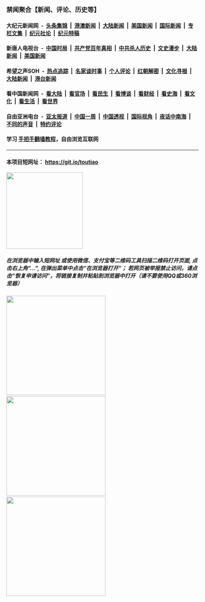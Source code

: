 ### 禁闻聚合【新闻、评论、历史等】

#### 大纪元新闻网 &nbsp;-&nbsp; [头条集锦](indexes/E头条集锦.md?t=02031455) &nbsp;|&nbsp; [港澳新闻](indexes/E港澳新闻.md?t=02031455)  &nbsp;|&nbsp; [大陆新闻](indexes/E大陆新闻.md?t=02031455) &nbsp;|&nbsp; [美国新闻](indexes/E美国新闻.md?t=02031455) &nbsp;|&nbsp; [国际新闻](indexes/E国际新闻.md?t=02031455) &nbsp;|&nbsp; [专栏文集](indexes/E专栏文集.md?t=02031455) &nbsp;|&nbsp; [纪元社论](indexes/E纪元社论.md?t=02031455) &nbsp;|&nbsp; [纪元特稿](indexes/E纪元特稿.md?t=02031455) 

#### 新唐人电视台 &nbsp;-&nbsp; [中国时局](indexes/N中国时局.md?t=02031455) &nbsp;|&nbsp; [共产党百年真相](indexes/N共产党百年真相.md?t=02031455) &nbsp;|&nbsp; [中共杀人历史](indexes/N中共杀人历史.md?t=02031455) &nbsp;|&nbsp; [文史漫步](indexes/N文史漫步.md?t=02031455) &nbsp;|&nbsp; [大陆新闻](indexes/N大陆新闻.md?t=02031455) &nbsp;|&nbsp; [美国新闻](indexes/N美国新闻.md?t=02031455)

#### 希望之声SOH &nbsp;-&nbsp; [热点追踪](indexes/H热点追踪.md?t=02031455) &nbsp;|&nbsp; [名家谈时事](indexes/H名家谈时事.md?t=02031455) &nbsp;|&nbsp; [个人评论](indexes/H个人评论.md?t=02031455)  &nbsp;|&nbsp; [红朝解密](indexes/H红朝解密.md?t=02031455) &nbsp;|&nbsp; [文化寻根](indexes/H文化寻根.md?t=02031455) &nbsp;|&nbsp; [大陆新闻](indexes/H大陆新闻.md?t=02031455) &nbsp;|&nbsp; [港台新闻](indexes/H港台新闻.md?t=02031455)

#### 看中国新闻网 &nbsp;-&nbsp; [看大陆](indexes/S看大陆.md?t=02031455) &nbsp;|&nbsp; [看官场](indexes/S看官场.md?t=02031455) &nbsp;|&nbsp; [看民生](indexes/S看民生.md?t=02031455)  &nbsp;|&nbsp; [看博谈](indexes/S看博谈.md?t=02031455) &nbsp;|&nbsp; [看财经](indexes/S看财经.md?t=02031455) &nbsp;|&nbsp; [看史海](indexes/S看史海.md?t=02031455) &nbsp;|&nbsp; [看文化](indexes/S看文化.md?t=02031455) &nbsp;|&nbsp; [看生活](indexes/S看生活.md?t=02031455) &nbsp;|&nbsp; [看世界](indexes/S看世界.md?t=02031455)

#### 自由亚洲电台 &nbsp;-&nbsp; [亚太报道](indexes/R亚太报道.md?t=02031455) &nbsp;|&nbsp; [中国一周](indexes/R中国一周.md?t=02031455) &nbsp;|&nbsp; [中国透视](indexes/R中国透视.md?t=02031455)  &nbsp;|&nbsp; [国际视角](indexes/R国际视角.md?t=02031455) &nbsp;|&nbsp; [夜话中南海](indexes/R夜话中南海.md?t=02031455) &nbsp;|&nbsp; [不同的声音](indexes/R不同的声音.md?t=02031455) &nbsp;|&nbsp; [特约评论](indexes/R特约评论.md?t=02031455)

#### 学习 [手把手翻墙教程](https://github.com/gfw-breaker/guides/wiki)，自由浏览互联网

----

#### 本项目短网址： https://git.io/toutiao
<img src="https://raw.githubusercontent.com/gfw-breaker/banned-news/master/scripts/img/qr.png" width="200px"/>  

##### 在浏览器中输入短网址 或使用微信、支付宝等二维码工具扫描二维码打开页面, 点击右上角"...", 在弹出菜单中点击“在浏览器打开”； 若网页被举报禁止访问，请点击“恢复申请访问”，将链接复制并粘贴到浏览器中打开（请不要使用QQ或360浏览器）

<img src="https://raw.githubusercontent.com/gfw-breaker/banned-news/master/scripts/img/1.png" width="260px"/> &nbsp; <img src="https://raw.githubusercontent.com/gfw-breaker/banned-news/master/scripts/img/2.png" width="260px"/> &nbsp; <img src="https://raw.githubusercontent.com/gfw-breaker/banned-news/master/scripts/img/3.png" width="260px"/>
